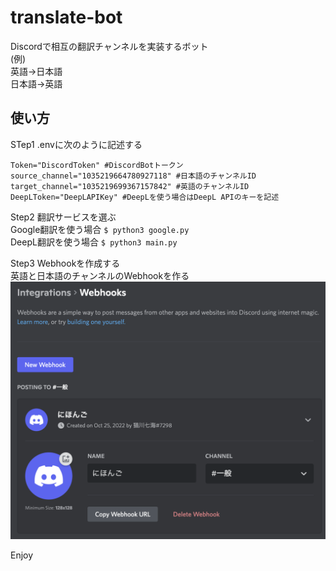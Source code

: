 # translate-bot
Discordで相互の翻訳チャンネルを実装するボット<br>
(例)<br>
英語→日本語<br>
日本語→英語<br>
## 使い方
STep1 .envに次のように記述する<br>
```
Token="DiscordToken" #DiscordBotトークン
source_channel="1035219664780927118" #日本語のチャンネルID
target_channel="1035219699367157842" #英語のチャンネルID
DeepLToken="DeepLAPIKey" #DeepLを使う場合はDeepL APIのキーを記述
```
Step2 翻訳サービスを選ぶ<br>
Google翻訳を使う場合 `$ python3 google.py`<br>
DeepL翻訳を使う場合 `$ python3 main.py`<br>

Step3 Webhookを作成する<br>
英語と日本語のチャンネルのWebhookを作る<br>
![](./webhook.png)<br>

Enjoy